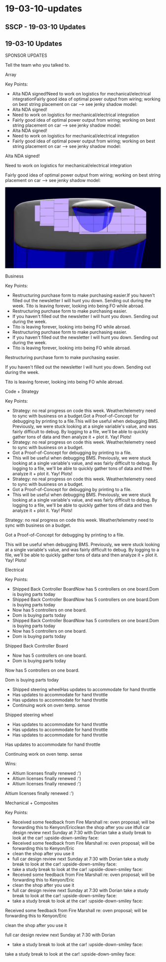 # 19-03-10-updates

## SSCP - 19-03-10 Updates

## 19-03-10 Updates

SPONSOR UPDATES

Tell the team who you talked to.

Array

Key Points:

* Alta NDA signed!Need to work on logistics for mechanical/electrical integrationFairly good idea of optimal power output from wiring; working on best string placement on car --> see jenky shadow model:
* Alta NDA signed!
* Need to work on logistics for mechanical/electrical integration
* Fairly good idea of optimal power output from wiring; working on best string placement on car --> see jenky shadow model:
* Alta NDA signed!
* Need to work on logistics for mechanical/electrical integration
* Fairly good idea of optimal power output from wiring; working on best string placement on car --> see jenky shadow model:

Alta NDA signed!

Need to work on logistics for mechanical/electrical integration

Fairly good idea of optimal power output from wiring; working on best string placement on car --> see jenky shadow model:

![](../../../../assets/image_5753388048.jpg)

Business

Key Points:

* Restructuring purchase form to make purchasing easier.If you haven't filled out the newsletter I will hunt you down. Sending out during the week.  Tito is leaving forever, looking into being FO while abroad.
* Restructuring purchase form to make purchasing easier.
* If you haven't filled out the newsletter I will hunt you down. Sending out during the week. &#x20;
* Tito is leaving forever, looking into being FO while abroad.
* Restructuring purchase form to make purchasing easier.
* If you haven't filled out the newsletter I will hunt you down. Sending out during the week. &#x20;
* Tito is leaving forever, looking into being FO while abroad.

Restructuring purchase form to make purchasing easier.

If you haven't filled out the newsletter I will hunt you down. Sending out during the week. &#x20;

Tito is leaving forever, looking into being FO while abroad.

Code + Strategy

Key Points:

* Strategy: no real progress on code this week. Weather/telemetry need to sync with business on a budget.Got a Proof-of-Concept for debugging by printing to a file.This will be useful when debugging BMS. Previously, we were stuck looking at a single variable's value, and was fairly difficult to debug. By logging to a file, we'll be able to quickly gather tons of data and then analyze it + plot it. Yay! Plots!
* Strategy: no real progress on code this week. Weather/telemetry need to sync with business on a budget.
* Got a Proof-of-Concept for debugging by printing to a file.
* This will be useful when debugging BMS. Previously, we were stuck looking at a single variable's value, and was fairly difficult to debug. By logging to a file, we'll be able to quickly gather tons of data and then analyze it + plot it. Yay! Plots!
* Strategy: no real progress on code this week. Weather/telemetry need to sync with business on a budget.
* Got a Proof-of-Concept for debugging by printing to a file.
* This will be useful when debugging BMS. Previously, we were stuck looking at a single variable's value, and was fairly difficult to debug. By logging to a file, we'll be able to quickly gather tons of data and then analyze it + plot it. Yay! Plots!

Strategy: no real progress on code this week. Weather/telemetry need to sync with business on a budget.

Got a Proof-of-Concept for debugging by printing to a file.

This will be useful when debugging BMS. Previously, we were stuck looking at a single variable's value, and was fairly difficult to debug. By logging to a file, we'll be able to quickly gather tons of data and then analyze it + plot it. Yay! Plots!

Electrical

Key Points:

* Shipped Back Controller BoardNow has 5 controllers on one board.Dom is buying parts today
* Shipped Back Controller BoardNow has 5 controllers on one board.Dom is buying parts today
* Now has 5 controllers on one board.
* Dom is buying parts today
* Shipped Back Controller BoardNow has 5 controllers on one board.Dom is buying parts today
* Now has 5 controllers on one board.
* Dom is buying parts today

Shipped Back Controller Board

* Now has 5 controllers on one board.
* Dom is buying parts today

Now has 5 controllers on one board.

Dom is buying parts today

* Shipped steering wheelHas updates to accommodate for hand throttle
* Has updates to accommodate for hand throttle
* Has updates to accommodate for hand throttle
* Continuing work on oven temp. sense

Shipped steering wheel

* Has updates to accommodate for hand throttle
* Has updates to accommodate for hand throttle
* Has updates to accommodate for hand throttle

Has updates to accommodate for hand throttle

Continuing work on oven temp. sense

Wins:

* Altium licenses finally renewed :')
* Altium licenses finally renewed :')
* Altium licenses finally renewed :')

Altium licenses finally renewed :')

Mechanical + Composites

Key Points:

* Received some feedback from Fire Marshall re: oven proposal; will be forwarding this to Kenyon/Ericclean the shop after you use itfull car design review next Sunday at 7:30 with Dorian take a study break to look at the car! :upside-down-smiley face:
* Received some feedback from Fire Marshall re: oven proposal; will be forwarding this to Kenyon/Eric
* clean the shop after you use it
* full car design review next Sunday at 7:30 with Dorian take a study break to look at the car! :upside-down-smiley face:
* &#x20;take a study break to look at the car! :upside-down-smiley face:
* Received some feedback from Fire Marshall re: oven proposal; will be forwarding this to Kenyon/Eric
* clean the shop after you use it
* full car design review next Sunday at 7:30 with Dorian take a study break to look at the car! :upside-down-smiley face:
* &#x20;take a study break to look at the car! :upside-down-smiley face:

Received some feedback from Fire Marshall re: oven proposal; will be forwarding this to Kenyon/Eric

clean the shop after you use it

full car design review next Sunday at 7:30 with Dorian

* &#x20;take a study break to look at the car! :upside-down-smiley face:

&#x20;take a study break to look at the car! :upside-down-smiley face:
